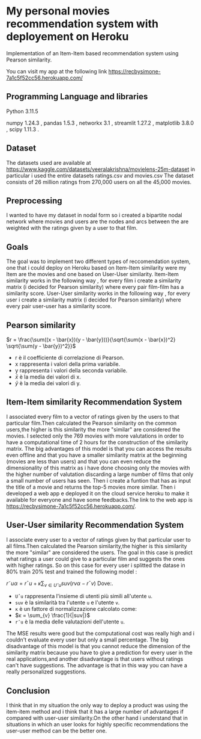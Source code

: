 ﻿# My personal movies recommendation system with deployement on Heroku
Implementation of an Item-Item based recommendation system using Pearson similarity.

You can visit my app at the following link https://recbysimone-7a1c5f52cc56.herokuapp.com/

## Programming Language and libraries
Python 3.11.5 


numpy 1.24.3 ,
pandas 1.5.3 ,
networkx 3.1 ,
streamlit 1.27.2 ,
matplotlib 3.8.0 ,
scipy 1.11.3 .


## Dataset
The datasets used are available at https://www.kaggle.com/datasets/veeralakrishna/movielens-25m-dataset
in particular i used the entire datasets ratings.csv and movies.csv
The dataset consists of 26 million ratings from 270,000 users on all the 45,000 movies.

## Preprocessing 
I wanted to have my dataset in nodal form so i created a bipartite nodal network where movies and users are the nodes and arcs between the are weighted with the ratings given by a user to that film.

## Goals
The goal was to implement two different types of reccomendation system, one that i could deploy on Heroku based on Item-Item similarity were my Item are the movies and one based on User-User similarity.
Item-Item similarity works in the following way , for every film i create a similarity matrix (i decided for Pearson similarity) where every pair film-film has a similarity score.
User-User similarity works in the following way , for every user i create a similarity matrix (i decided for Pearson similarity) where every pair user-user has a similarity score.

## Pearson similarity
$r = \frac{\sum((x - \bar{x})(y - \bar{y}))}{\sqrt{\sum(x - \bar{x})^2} \sqrt{\sum(y - \bar{y})^2}}$


- r è il coefficiente di correlazione di Pearson.
- x rappresenta i valori della prima variabile.
- y rappresenta i valori della seconda variabile.
- $\bar{x}$ è la media dei valori di x.
- $\bar{y}$ è la media dei valori di y.





## Item-Item similarity Recommendation System
I associated every film to a vector of ratings given by the users to that particular film.Then calculated the Pearson similarity on the common users,the higher is this similarity the more "similar" are considered the movies.
I selected only the 769 movies with more valutations in order to have a computational time of 2 hours for the construction of the similarity matrix.
The big advantages of this model is that you can access the results even offline and that you have a smaller similarity matrix at the beginning (movies are less than users) and that you can even reduce the dimensionality of this matrix as i have done choosing only the movies with the higher number of valutation discarding a large number of films that only a small number of users has seen.
Then i create a funtion that has as input the title of a movie and returns the top-5 movies more similar.
Then i developed a web app e deployed it on the cloud service heroku to make it available for everyone and have some feedbacks.The link to the web app is https://recbysimone-7a1c5f52cc56.herokuapp.com/.



## User-User similarity Recommendation System
I associate every user to a vector of ratings given by that particular user to all films.Then calculated the Pearson similarity,the higher is this similarity the more "similar" are considered the users.
The goal in this case is predict what ratings a user could give to a particular film and suggests the ones with higher ratings.
So on this case for every user i splitted the datase in 80% train 20% test and trained the following model :


$r˜uα = r¯u + κ \sum_{v∈Uˆu} suv(rvα − r¯v)$
Dove:.

- `Uˆu` rappresenta l'insieme di utenti più simili all'utente `u`.
- `suv` è la similarità tra l'utente `u` e l'utente `v`.
- `κ` è un fattore di normalizzazione calcolato come:
- $κ = \sum_{v} \frac{1}{|suv|}$
- `r¯u` è la media delle valutazioni dell'utente `u`.

  
The MSE results were good but the computational cost was really high and i couldn't evaluate every user but only a small percentage.
The big disadvantage of this model is that you cannot reduce the dimension of the similarity matrix because you have to give a prediction for every user in the real applications,and another disadvantage is that users without ratings can't have suggestions.
The advantage is that in this way you can have a really personalized suggestions.

## Conclusion
I think that in my situation the only way to deploy a product was using the item-item method and i think that it has a large number of advantages if compared with user-user similarity.On the other hand i understand that in situations in which an user looks for highly specific recommendations the user-user method can be the better one.





